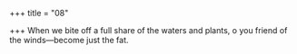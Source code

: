 +++
title = "08"

+++
 When we bite off a full share of the waters and plants,
o you friend of the winds—become just the fat.